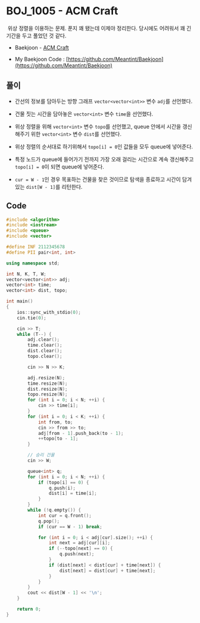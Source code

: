 # BOJ_1005 - ACM Craft

&nbsp;위상 정렬을 이용하는 문제. 푼지 꽤 됐는데 이제야 정리한다. 당시에도 어려워서 꽤 긴 기간을 두고 풀었던 것 같다.

- Baekjoon - [ACM Craft](https://www.acmicpc.net/problem/1005)

- My Baekjoon Code : [https://github.com/Meantint/Baekjoon](https://github.com/Meantint/Baekjoon)

## 풀이

- 간선의 정보를 담아두는 방향 그래프 `vector<vector<int>>` 변수 `adj`를 선언했다.

- 건물 짓는 시간을 담아놓은 `vector<int>` 변수 `time`을 선언했다.

- 위상 정렬을 위해 `vector<int>` 변수 `topo`를 선언했고, queue 안에서 시간을 갱신해주기 위한 `vector<int>` 변수 `dist`를 선언했다.

- 위상 정렬의 순서대로 하기위해서 `topo[i] = 0`인 값들을 모두 queue에 넣어준다.

- 특정 노드가 queue에 들어가기 전까지 가장 오래 걸리는 시간으로 계속 갱신해주고 `topo[i] = 0`이 되면 queue에 넣어준다.

- `cur = W - 1`인 경우 목표하는 건물을 찾은 것이므로 탐색을 종료하고 시간이 담겨있는 `dist[W - 1]`를 리턴한다.

## Code

```cpp
#include <algorithm>
#include <iostream>
#include <queue>
#include <vector>

#define INF 2112345678
#define PII pair<int, int>

using namespace std;

int N, K, T, W;
vector<vector<int>> adj;
vector<int> time;
vector<int> dist, topo;

int main()
{
    ios::sync_with_stdio(0);
    cin.tie(0);

    cin >> T;
    while (T--) {
        adj.clear();
        time.clear();
        dist.clear();
        topo.clear();

        cin >> N >> K;

        adj.resize(N);
        time.resize(N);
        dist.resize(N);
        topo.resize(N);
        for (int i = 0; i < N; ++i) {
            cin >> time[i];
        }
        for (int i = 0; i < K; ++i) {
            int from, to;
            cin >> from >> to;
            adj[from - 1].push_back(to - 1);
            ++topo[to - 1];
        }

        // 승리 건물
        cin >> W;

        queue<int> q;
        for (int i = 0; i < N; ++i) {
            if (topo[i] == 0) {
                q.push(i);
                dist[i] = time[i];
            }
        }
        while (!q.empty()) {
            int cur = q.front();
            q.pop();
            if (cur == W - 1) break;

            for (int i = 0; i < adj[cur].size(); ++i) {
                int next = adj[cur][i];
                if (--topo[next] == 0) {
                    q.push(next);
                }
                if (dist[next] < dist[cur] + time[next]) {
                    dist[next] = dist[cur] + time[next];
                }
            }
        }
        cout << dist[W - 1] << '\n';
    }

    return 0;
}
```
